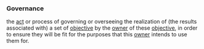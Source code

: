 ### Governance

the <a href="https://essif-lab.github.io/framework/docs/terms/action" hovertext="Action: something that is actually done (a 'unit of work' that is executed) by a single Actor (on behalf of a given Party), as a single operation, in a specific context.">act</a> or process of governing or overseeing the realization of (the results associated with) a set of <a href="https://essif-lab.github.io/framework/docs/terms/objective" hovertext="Objective: Something toward which a Party (its Owner) directs effort (an aim, goal, or end of action).">objective</a> by the <a href="https://essif-lab.github.io/framework/docs/terms/owner" hovertext="Owner (of an Entity): the role that a Party performs when it is exercising its legal, rightful or natural title to control that Entity.">owner</a> of these <a href="https://essif-lab.github.io/framework/docs/terms/objective" hovertext="Objective: Something toward which a Party (its Owner) directs effort (an aim, goal, or end of action).">objective</a>, in order to ensure they will be fit for the purposes that this <a href="https://essif-lab.github.io/framework/docs/terms/owner" hovertext="Owner (of an Entity): the role that a Party performs when it is exercising its legal, rightful or natural title to control that Entity.">owner</a> intends to use them for.